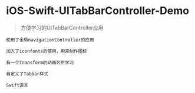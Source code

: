 # iOS-Swift-UITabBarController-Demo

>	方便学习的UITabBarController应用

	使用了全局navigationController的应用

	加入了iconfonts的使用，用来制作图标

	有一个Transform的动画可供学习

	自定义了Tabbar样式

	Swift语言




